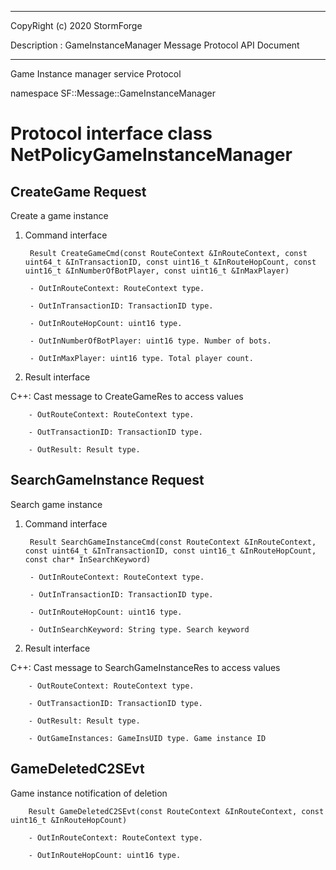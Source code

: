 ﻿***
 
 CopyRight (c) 2020 StormForge
 
 Description : GameInstanceManager Message Protocol API Document

***



Game Instance manager service Protocol

namespace SF::Message::GameInstanceManager


# Protocol interface class NetPolicyGameInstanceManager
## CreateGame Request
Create a game instance

1. Command interface

        Result CreateGameCmd(const RouteContext &InRouteContext, const uint64_t &InTransactionID, const uint16_t &InRouteHopCount, const uint16_t &InNumberOfBotPlayer, const uint16_t &InMaxPlayer)

		- OutInRouteContext: RouteContext type. 

		- OutInTransactionID: TransactionID type. 

		- OutInRouteHopCount: uint16 type. 

		- OutInNumberOfBotPlayer: uint16 type. Number of bots.

		- OutInMaxPlayer: uint16 type. Total player count.

2. Result interface

C++: Cast message to CreateGameRes to access values


		- OutRouteContext: RouteContext type. 

		- OutTransactionID: TransactionID type. 

		- OutResult: Result type. 


## SearchGameInstance Request
Search game instance

1. Command interface

        Result SearchGameInstanceCmd(const RouteContext &InRouteContext, const uint64_t &InTransactionID, const uint16_t &InRouteHopCount, const char* InSearchKeyword)

		- OutInRouteContext: RouteContext type. 

		- OutInTransactionID: TransactionID type. 

		- OutInRouteHopCount: uint16 type. 

		- OutInSearchKeyword: String type. Search keyword

2. Result interface

C++: Cast message to SearchGameInstanceRes to access values


		- OutRouteContext: RouteContext type. 

		- OutTransactionID: TransactionID type. 

		- OutResult: Result type. 

		- OutGameInstances: GameInsUID type. Game instance ID


## GameDeletedC2SEvt
Game instance notification of deletion

        Result GameDeletedC2SEvt(const RouteContext &InRouteContext, const uint16_t &InRouteHopCount)

		- OutInRouteContext: RouteContext type. 

		- OutInRouteHopCount: uint16 type. 








